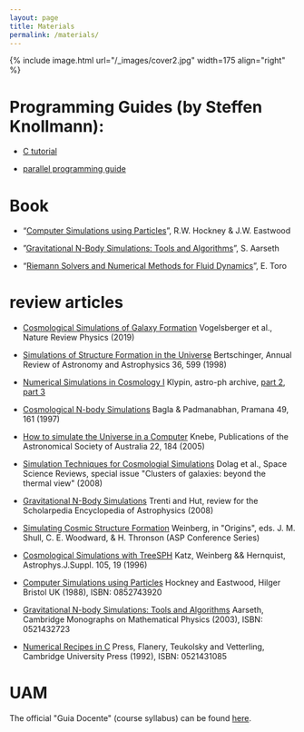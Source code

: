 ```yaml
---
layout: page
title: Materials
permalink: /materials/
---
```


{% include image.html url="/_images/cover2.jpg" width=175 align="right" %}

# Programming Guides (by Steffen Knollmann):

* [C tutorial](http://popia.ft.uam.es/ACO/files/C-tutorial.pdf)

* [parallel programming guide](http://popia.ft.uam.es/ACO/files/ParallelProgramming.pdf)

# Book

* “[Computer Simulations using Particles](https://books.google.es/books?id=nTOFkmnCQuIC&printsec=frontcover&dq=hockney+eastwood&hl=en&sa=X&redir_esc=y#v=onepage&q=hockney%20eastwood&f=false)”, R.W. Hockney & J.W. Eastwood

* ”[Gravitational N-Body Simulations: Tools and Algorithms](https://books.google.es/books?id=WYQmYyy3f98C&printsec=frontcover&dq=aarseth&hl=en&sa=X&ved=0ahUKEwj37rSUv4TOAhXHtRoKHenEBQAQ6AEIJDAB#v=onepage&q=aarseth&f=false)”, S. Aarseth

* “[Riemann Solvers and Numerical Methods for Fluid Dynamics](http://link.springer.com/book/10.1007/b79761)”, E. Toro

# review articles

* [Cosmological Simulations of Galaxy Formation](https://arxiv.org/abs/1909.07976) Vogelsberger et al., Nature Review Physics (2019)

* [Simulations of Structure Formation in the Universe](http://adsabs.harvard.edu/abs/1998ARA%26A..36..599B) Bertschinger, Annual Review of Astronomy and Astrophysics 36, 599 (1998)

* [Numerical Simulations in Cosmology I](http://arxiv.org/abs/astro-ph/0005502) Klypin, astro-ph archive, [part 2](http://arxiv.org/abs/astro-ph/0005503), [part 3](http://arxiv.org/abs/astro-ph/0005504)

* [Cosmological N-body Simulations](http://arxiv.org/abs/astro-ph/0411730) Bagla & Padmanabhan, Pramana 49, 161 (1997)

* [How to simulate the Universe in a Computer](http://arxiv.org/abs/astro-ph/0412565) Knebe, Publications of the Astronomical Society of Australia 22, 184 (2005)

* [Simulation Techniques for Cosmologial Simulations](http://adsabs.harvard.edu/abs/2008SSRv..134..229D) Dolag et al., Space Science Reviews, special issue "Clusters of galaxies: beyond the thermal view" (2008)

* [Gravitational N-Body Simulations](http://arxiv.org/abs/0806.3950) Trenti and Hut, review for the Scholarpedia Encyclopedia of Astrophysics (2008)

* [Simulating Cosmic Structure Formation](http://xxx.lanl.gov/abs/astro-ph/9708213) Weinberg, in "Origins", eds. J. M. Shull, C. E. Woodward, & H. Thronson (ASP Conference Series)

* [Cosmological Simulations with TreeSPH](http://xxx.lanl.gov/abs/astro-ph/9509107) Katz, Weinberg && Hernquist, Astrophys.J.Suppl. 105, 19 (1996)

* [Computer Simulations using Particles](http://www.amazon.de/exec/obidos/ASIN/0852743920/qid%3D1129808855/028-6197273-4705312) Hockney and Eastwood, Hilger Bristol UK (1988), ISBN: 0852743920

* [Gravitational N-body Simulations: Tools and Algorithms](http://www.ast.cam.ac.uk/~sverre/web/pages/pubs.htm) Aarseth, Cambridge Monographs on Mathematical Physics (2003), ISBN: 0521432723

* [Numerical Recipes in C](http://numerical.recipes/) Press, Flanery, Teukolsky and Vetterling, Cambridge University Press (1992), ISBN: 0521431085

# UAM

The official "Guia Docente" (course syllabus) can be found [here](https://secretaria-virtual.uam.es/doa/consultaPublica/look%5bconpub%5dBuscarPubGuiaDocAs?entradaPublica=true&idiomaPais=es.ES&_anoAcademico=2021&_centro=104&_planEstudio=752).
